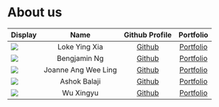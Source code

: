 # About us

Display |        Name         | Github Profile | Portfolio 
--------|:-------------------:|:--------------:|:---------:
![](https://via.placeholder.com/100.png?text=Photo) |    Loke Ying Xia    | [Github]() | [Portfolio](docs/team/johndoe.md)
![](https://via.placeholder.com/100.png?text=Photo) |    Bengjamin Ng     | [Github](https://github.com/bnjm2000) | [Portfolio](docs/team/johndoe.md)
![](https://via.placeholder.com/100.png?text=Photo) | Joanne Ang Wee Ling | [Github](https://github.com/JoanneJo) | [Portfolio](docs/team/johndoe.md)
![](https://via.placeholder.com/100.png?text=Photo) |    Ashok Balaji     | [Github](https://github.com/000verflow) | [Portfolio](docs/team/johndoe.md)
![](https://via.placeholder.com/100.png?text=Photo) |      Wu Xingyu      | [Github](https://github.com/DavinciDelta) | [Portfolio](docs/team/johndoe.md)

